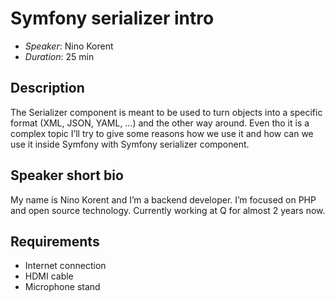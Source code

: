 # Symfony serializer intro

* *Speaker*: Nino Korent
* *Duration*: 25 min

## Description

The Serializer component is meant to be used to turn objects into a specific format (XML, JSON, YAML, …) and the other way around.
Even tho it is a complex topic I’ll try to give some reasons how we use it and how can we use it inside Symfony with Symfony serializer component.

## Speaker short bio
My name is Nino Korent and I’m a backend developer.
I’m focused on PHP and open source technology. Currently working at Q for almost 2 years now.

## Requirements
* Internet connection
* HDMI cable
* Microphone stand